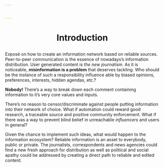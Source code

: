 ```yaml
---


---
```


<h1 id="p-aligncenterintroductionp"><p align="center">Introduction</p></h1>
<p>Exposé on how to create an information network based on reliable sources. Peer-to-peer communication is the essence  of nowadays’s information distribution. User generated content is <em>the new journalism</em>. As it is noticeable, <strong>misinformation is a problem</strong> that deserves tackling. Who should be the instance of such a responsibility influence able  by biased opinions, preferences, interests, hidden agendas, etc.?</p>
<p><strong>Nobody!</strong> There’s a way to break down each comment containing information to it’s very core values and inputs.</p>
<p>There’s no reason to censor/discriminate against people putting information into their network of choice. What if automation could reward good research, a traceable source and positive community enforcement. What if there was a way to prevent blind belief in unreachable <em>influencers</em> and users in general?</p>
<p>Given the chance to implement such ideas, what would happen to the information ecosystem? Reliable information is an asset to everybody, public or private. The journalists, correspondents  and news agencies could find a new fresh approach for distribution as well as political and social apathy could be addressed by creating a direct path to reliable and edited content.</p>

